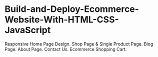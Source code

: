 # Build-and-Deploy-Ecommerce-Website-With-HTML-CSS-JavaScript

Responsive Home Page Design.
Shop Page & Single Product Page.
Blog Page.
About Page.
Contact Us.
Ecommerce Shopping Cart.

